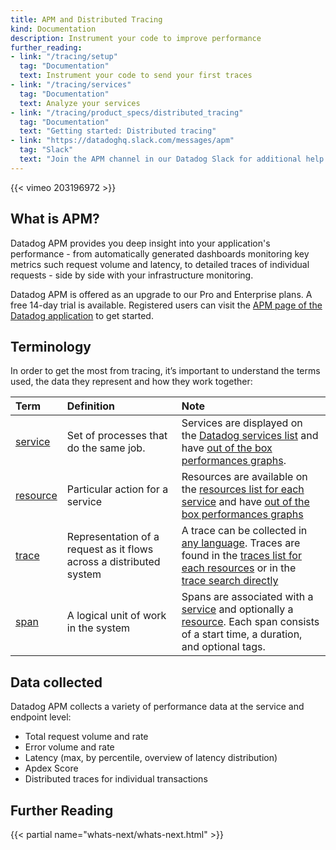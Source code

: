 ```yaml
---
title: APM and Distributed Tracing
kind: Documentation
description: Instrument your code to improve performance
further_reading:
- link: "/tracing/setup"
  tag: "Documentation"
  text: Instrument your code to send your first traces
- link: "/tracing/services"
  tag: "Documentation"
  text: Analyze your services
- link: "/tracing/product_specs/distributed_tracing"
  tag: "Documentation"
  text: "Getting started: Distributed tracing"
- link: "https://datadoghq.slack.com/messages/apm"
  tag: "Slack"
  text: "Join the APM channel in our Datadog Slack for additional help from Datadog staff "
---
```


{{< vimeo 203196972 >}}

## What is APM?

Datadog APM provides you deep insight into your application's performance - from automatically generated dashboards monitoring key metrics such request volume and latency, to detailed traces of individual requests - side by side with your infrastructure monitoring.

Datadog APM is offered as an upgrade to our Pro and Enterprise plans. A free 14-day trial is available. Registered users can visit the [APM page of the Datadog application](https://app.datadoghq.com/apm/home) to get started.

## Terminology

In order to get the most from tracing, it’s important to understand the terms used, the data they represent and how they work together:

|Term|Definition|Note|
|:----|:-----|:---|
|[service](/tracing/services/service)| Set of processes that do the same job.| Services are displayed on the [Datadog services list](/tracing/services) and have [out of the box performances graphs](/tracing/services/service/#out-of-the-box-graphs).|
|[resource](/tracing/services/resource)|Particular action for a service|Resources are available on the [resources list for each service](/tracing/services/service/#resources) and have [out of the box performances graphs](/tracing/services/resource/#out-of-the-box-graphs)|
|[trace](/tracing/services/trace)|Representation of a request as it flows across a distributed system| A trace can be collected in [any language](/tracing/setup). Traces are found in the [traces list for each resources](/tracing/services/resource/#traces) or in the [trace search directly](/tracing/traces)|
|[span](/tracing/services/trace/#spans) |A logical unit of work in the system| Spans are associated with a [service](/tracing/services/service) and optionally a [resource](/tracing/services/resource). Each span consists of a start time, a duration, and optional tags.|

## Data collected

Datadog APM collects a variety of performance data at the service and endpoint level:

* Total request volume and rate
* Error volume and rate
* Latency (max, by percentile, overview of latency distribution)
* Apdex Score
* Distributed traces for individual transactions

## Further Reading

{{< partial name="whats-next/whats-next.html" >}}
